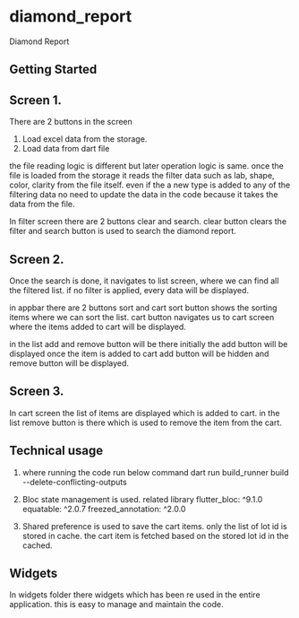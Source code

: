 # diamond_report

Diamond Report

## Getting Started

## Screen 1.
There are 2 buttons in the screen 
1. Load excel data from the storage.
2. Load data from dart file

the file reading logic is different but later operation logic is same.
once the file is loaded from the storage it reads the filter data such as lab, shape, color, clarity from the file itself.
even if the a new type is added to any of the filtering data no need to update the data in the code because it takes the data from the file.

In filter screen there are 2 buttons clear and search.
clear button clears the filter and search button is used to search the diamond report.

## Screen 2.
Once the search is done, it navigates to list screen, where we can find all the filtered list.
if no filter is applied, every data will be displayed.

in appbar there are 2 buttons sort and cart
sort button shows the sorting items where we can sort the list.
cart button navigates us to cart screen where the items added to cart will be displayed.

in the list add and remove button will be there
initially the add button will be displayed
once the item is added to cart add button will be hidden and remove button will be displayed.

## Screen 3.
In cart screen the list of items are displayed which is added to cart.
in the list remove button is there which is used to remove the item from the cart.


## Technical usage
1. where running the code run below command
    dart run build_runner build --delete-conflicting-outputs

2. Bloc state management is used.
    related library
        flutter_bloc: ^9.1.0
        equatable: ^2.0.7
        freezed_annotation: ^2.0.0
3. Shared preference is used to save the cart items.
    only the list of lot id is stored in cache.
    the cart item is fetched based on the stored lot id in the cached.

## Widgets
In widgets folder there widgets which has been re used in the entire application.
this is easy to manage and maintain the code.
